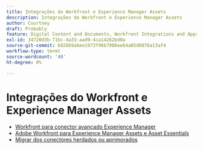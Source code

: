 ```yaml
---
title: Integrações do Workfront e Experience Manager Assets
description: Integrações do Workfront e Experience Manager Assets
author: Courtney
draft: Probably
feature: Digital Content and Documents, Workfront Integrations and Apps
exl-id: 34720d3b-71bc-4a33-aad9-4ca14262bd0a
source-git-commit: 6028b9abee1973f96b7986ee64a85d0076a13af4
workflow-type: tm+mt
source-wordcount: '40'
ht-degree: 0%

---
```


# Integrações do Workfront e Experience Manager Assets

* [Workfront para conector avançado Experience Manager](../../documents/workfront-and-experience-manager-integrations/workfront-for-experience-manager-enhanced-connector/workfront-for-aem-enhanced-connector.md)
* [Adobe Workfront para Experience Manager Assets e Asset Essentials](../../documents/adobe-workfront-for-experience-manager-assets-essentials/workfront-for-aem-asset-essentials.md)
* [Migrar dos conectores herdados ou aprimorados](/help/quicksilver/documents/workfront-and-experience-manager-integrations/legacy-enhanced-connector-migration/migrate-to-workfont-integration.md)
